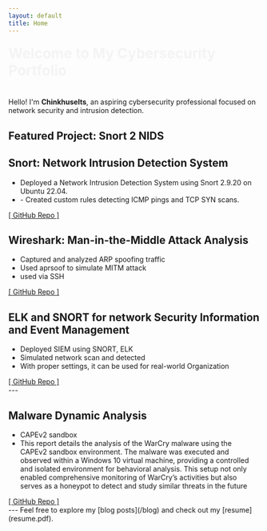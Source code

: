```yaml
---
layout: default
title: Home
---
```

<h1 style="animation: fadeIn 2s ease-out;">Welcome to My Cybersecurity Portfolio</h1>

<style>
@keyframes fadeIn {
  0% {opacity: 0; transform: translateY(-20px);}
  100% {opacity: 1; transform: translateY(0);}
}
</style>

Hello! I'm **Chinkhuselts**, an aspiring cybersecurity professional focused on network security and intrusion detection.

## Featured Project: Snort 2 NIDS

<div class="project">
  <h2>Snort: Network Intrusion Detection System</h2>
  <ul>
    <li>Deployed a Network Intrusion Detection System using Snort 2.9.20 on Ubuntu 22.04.</li>
    <li>- Created custom rules detecting ICMP pings and TCP SYN scans.</li>
  </ul>
  <a href="https://github.com/Chinkhuselts/snort2-nids-project" target="_blank">[ GitHub Repo ]</a>
</div>


<div class="project">
  <h2>Wireshark: Man-in-the-Middle Attack Analysis</h2>
  <ul>
    <li>Captured and analyzed ARP spoofing traffic</li>
    <li>Used aprsoof to simulate MITM attack</li>
    <li>used via SSH</li>
  </ul>
  <a href="https://github.com/Chinkhuselts/wireshark-mitm-analysis">[ GitHub Repo ]</a>
</div>


<div class="project">
  <h2>ELK and SNORT for network Security Information and Event Management </h2>
  <ul>
    <li>Deployed SIEM using SNORT, ELK</li>
    <li>Simulated network scan and detected </li>
    <li>With proper settings, it can be used for real-world Organization</li>
  </ul>
  <a href="https://github.com/Chinkhuselts/elk-snort-siem-setup">[ GitHub Repo ]</a>
</div>
---


<div class="project">
  <h2>Malware Dynamic Analysis</h2>
  <ul>
    <li>CAPEv2 sandbox</li>
    <li>This report details the analysis of the WarCry malware using the CAPEv2 sandbox environment. The malware was executed and observed within a Windows 10 virtual machine, providing a controlled and isolated environment for behavioral analysis. This setup not only enabled comprehensive monitoring of WarCry’s activities but also serves as a honeypot to detect and study similar threats in the future</li>
  </ul>
  <a href="https://github.com/Chinkhuselts/elk-snort-siem-setup">[ GitHub Repo ]</a>
</div>
---
Feel free to explore my [blog posts](/blog) and check out my [resume](resume.pdf).
